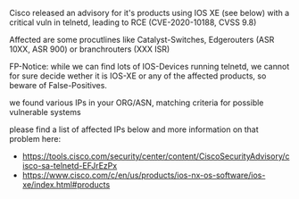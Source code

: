 Cisco released an advisory for it's products using IOS XE (see below) 
with a critical vuln in telnetd, leading to RCE (CVE-2020-10188, CVSS 9.8)

Affected are some procutlines like Catalyst-Switches, 
Edgerouters (ASR 10XX, ASR 900) or branchrouters
(XXX ISR)

FP-Notice: while we can find lots of IOS-Devices
running telnetd, we cannot for sure decide wether 
it is IOS-XE or any of the affected products,
so beware of False-Positives.


we found various IPs in your ORG/ASN,
matching criteria for possible vulnerable systems

please find a list of affected IPs below
and more information on that problem here:

- https://tools.cisco.com/security/center/content/CiscoSecurityAdvisory/cisco-sa-telnetd-EFJrEzPx
- https://www.cisco.com/c/en/us/products/ios-nx-os-software/ios-xe/index.html#products

    
